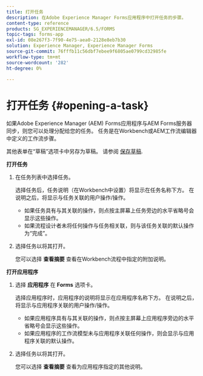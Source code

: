 ```yaml
---
title: 打开任务
description: 在Adobe Experience Manager Forms应用程序中打开任务的步骤。
content-type: reference
products: SG_EXPERIENCEMANAGER/6.5/FORMS
topic-tags: forms-app
exl-id: 08e267f3-7f90-4e75-aea0-2128e8eb7b30
solution: Experience Manager, Experience Manager Forms
source-git-commit: 76fffb11c56dbf7ebee9f6805ae0799cd32985fe
workflow-type: tm+mt
source-wordcount: '282'
ht-degree: 0%

---
```


# 打开任务 {#opening-a-task}

如果Adobe Experience Manager (AEM) Forms应用程序与AEM Forms服务器同步，则您可以处理分配给您的任务。 任务是在Workbench或AEM工作流编辑器中定义的工作流步骤。

其他表单在“草稿”选项卡中另存为草稿。 请参阅 [保存草稿](/help/forms/using/save-as-draft.md).

**打开任务**

1. 在任务列表中选择任务。

   选择任务后，任务说明（在Workbench中设置）将显示在任务名称下方。 在说明之后，将显示与任务关联的用户操作/操作。

   * 如果任务具有与其关联的操作，则点按主屏幕上任务旁边的水平省略号会显示这些操作。
   * 如果流程设计者未将任何操作与任务相关联，则与该任务关联的默认操作为“完成”。

1. 选择任务以将其打开。

   您可以选择 **查看摘要** 查看在Workbench流程中指定的附加说明。

**打开应用程序**

1. 选择 **应用程序** 在 **Forms** 选项卡。

   选择应用程序时，应用程序的说明将显示在应用程序名称下方。 在说明之后，将显示与应用程序关联的用户操作/操作。

   * 如果应用程序具有与其关联的操作，则点按主屏幕上应用程序旁边的水平省略号会显示这些操作。
   * 如果应用程序的工作流模型未与应用程序关联任何操作，则会显示与应用程序关联的默认操作。

1. 选择任务以将其打开。

   您可以选择 **查看摘要** 查看为应用程序指定的其他说明。

